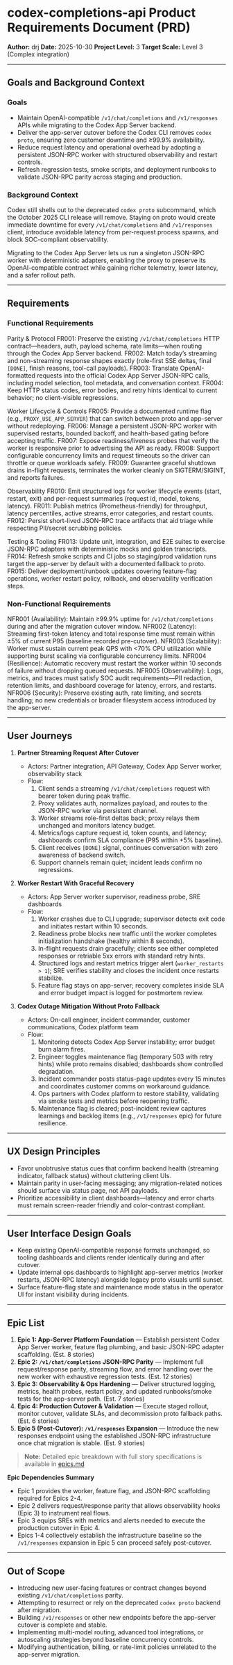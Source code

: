 # codex-completions-api Product Requirements Document (PRD)

**Author:** drj
**Date:** 2025-10-30
**Project Level:** 3
**Target Scale:** Level 3 (Complex integration)

---

## Goals and Background Context

### Goals

- Maintain OpenAI-compatible `/v1/chat/completions` and `/v1/responses` APIs while migrating to the Codex App Server backend.
- Deliver the app-server cutover before the Codex CLI removes `codex proto`, ensuring zero customer downtime and ≥99.9% availability.
- Reduce request latency and operational overhead by adopting a persistent JSON-RPC worker with structured observability and restart controls.
- Refresh regression tests, smoke scripts, and deployment runbooks to validate JSON-RPC parity across staging and production.

### Background Context

Codex still shells out to the deprecated `codex proto` subcommand, which the October 2025 CLI release will remove. Staying on proto would create immediate downtime for every `/v1/chat/completions` and `/v1/responses` client, introduce avoidable latency from per-request process spawns, and block SOC-compliant observability.

Migrating to the Codex App Server lets us run a singleton JSON-RPC worker with deterministic adapters, enabling the proxy to preserve its OpenAI-compatible contract while gaining richer telemetry, lower latency, and a safer rollout path.

---

## Requirements

### Functional Requirements

Parity & Protocol
FR001: Preserve the existing `/v1/chat/completions` HTTP contract—headers, auth, payload schema, rate limits—when routing through the Codex App Server backend.
FR002: Match today’s streaming and non-streaming response shapes exactly (role-first SSE deltas, final `[DONE]`, finish reasons, tool-call payloads).
FR003: Translate OpenAI-formatted requests into the official Codex App Server JSON-RPC calls, including model selection, tool metadata, and conversation context.
FR004: Keep HTTP status codes, error bodies, and retry hints identical to current behavior; no client-visible regressions.

Worker Lifecycle & Controls
FR005: Provide a documented runtime flag (e.g., `PROXY_USE_APP_SERVER`) that can switch between proto and app-server without redeploying.
FR006: Manage a persistent JSON-RPC worker with supervised restarts, bounded backoff, and health-based gating before accepting traffic.
FR007: Expose readiness/liveness probes that verify the worker is responsive prior to advertising the API as ready.
FR008: Support configurable concurrency limits and request timeouts so the driver can throttle or queue workloads safely.
FR009: Guarantee graceful shutdown drains in-flight requests, terminates the worker cleanly on SIGTERM/SIGINT, and reports failures.

Observability
FR010: Emit structured logs for worker lifecycle events (start, restart, exit) and per-request summaries (request id, model, tokens, latency).
FR011: Publish metrics (Prometheus-friendly) for throughput, latency percentiles, active streams, error categories, and restart counts.
FR012: Persist short-lived JSON-RPC trace artifacts that aid triage while respecting PII/secret scrubbing policies.

Testing & Tooling
FR013: Update unit, integration, and E2E suites to exercise JSON-RPC adapters with deterministic mocks and golden transcripts.
FR014: Refresh smoke scripts and CI jobs so staging/prod validation runs target the app-server by default with a documented fallback to proto.
FR015: Deliver deployment/runbook updates covering feature-flag operations, worker restart policy, rollback, and observability verification steps.

### Non-Functional Requirements

NFR001 (Availability): Maintain ≥99.9% uptime for `/v1/chat/completions` during and after the migration cutover window.
NFR002 (Latency): Streaming first-token latency and total response time must remain within ±5% of current P95 (baseline recorded pre-cutover).
NFR003 (Scalability): Worker must sustain current peak QPS with <70% CPU utilization while supporting burst scaling via configurable concurrency limits.
NFR004 (Resilience): Automatic recovery must restart the worker within 10 seconds of failure without dropping queued requests.
NFR005 (Observability): Logs, metrics, and traces must satisfy SOC audit requirements—PII redaction, retention limits, and dashboard coverage for latency, errors, and restarts.
NFR006 (Security): Preserve existing auth, rate limiting, and secrets handling; no new credentials or broader filesystem access introduced by the app-server.

---

## User Journeys

1. **Partner Streaming Request After Cutover**
   - Actors: Partner integration, API Gateway, Codex App Server worker, observability stack
   - Flow:
     1. Client sends a streaming `/v1/chat/completions` request with bearer token during peak traffic.
     2. Proxy validates auth, normalizes payload, and routes to the JSON-RPC worker via persistent channel.
     3. Worker streams role-first deltas back; proxy relays them unchanged and monitors latency budget.
     4. Metrics/logs capture request id, token counts, and latency; dashboards confirm SLA compliance (P95 within +5% baseline).
     5. Client receives `[DONE]` signal, continues conversation with zero awareness of backend switch.
     6. Support channels remain quiet; incident leads confirm no regressions.

2. **Worker Restart With Graceful Recovery**
   - Actors: App Server worker supervisor, readiness probe, SRE dashboards
   - Flow:
     1. Worker crashes due to CLI upgrade; supervisor detects exit code and initiates restart within 10 seconds.
     2. Readiness probe blocks new traffic until the worker completes initialization handshake (healthy within 8 seconds).
     3. In-flight requests drain gracefully; clients see either completed responses or retriable 5xx errors with standard retry hints.
     4. Structured logs and restart metrics trigger alert (`worker_restarts > 1`); SRE verifies stability and closes the incident once restarts stabilize.
     5. Feature flag stays on app-server; recovery completes inside SLA and error budget impact is logged for postmortem review.

3. **Codex Outage Mitigation Without Proto Fallback**
   - Actors: On-call engineer, incident commander, customer communications, Codex platform team
   - Flow:
     1. Monitoring detects Codex App Server instability; error budget burn alarm fires.
     2. Engineer toggles maintenance flag (temporary 503 with retry hints) while proto remains disabled; dashboards show controlled degradation.
     3. Incident commander posts status-page updates every 15 minutes and coordinates customer comms on workaround guidance.
     4. Ops partners with Codex platform to restore stability, validating via smoke tests and metrics before reopening traffic.
     5. Maintenance flag is cleared; post-incident review captures learnings and backlog items (e.g., `/v1/responses` epic) for future resilience.

---

## UX Design Principles

- Favor unobtrusive status cues that confirm backend health (streaming indicator, fallback status) without cluttering client UIs.
- Maintain parity in user-facing messaging; any migration-related notices should surface via status page, not API payloads.
- Prioritize accessibility in client dashboards—latency and error charts must remain screen-reader friendly and color-contrast compliant.

---

## User Interface Design Goals

- Keep existing OpenAI-compatible response formats unchanged, so tooling dashboards and clients render identically during and after cutover.
- Update internal ops dashboards to highlight app-server metrics (worker restarts, JSON-RPC latency) alongside legacy proto visuals until sunset.
- Surface feature-flag state and maintenance mode status in the operator UI for instant visibility during incidents.

---

## Epic List

1. **Epic 1: App-Server Platform Foundation** — Establish persistent Codex App Server worker, feature flag plumbing, and basic JSON-RPC adapter scaffolding. (Est. 8 stories)
2. **Epic 2: `/v1/chat/completions` JSON-RPC Parity** — Implement full request/response parity, streaming flow, and error handling over the new worker with exhaustive regression tests. (Est. 12 stories)
3. **Epic 3: Observability & Ops Hardening** — Deliver structured logging, metrics, health probes, restart policy, and updated runbooks/smoke tests for the app-server path. (Est. 7 stories)
4. **Epic 4: Production Cutover & Validation** — Execute staged rollout, monitor cutover, validate SLAs, and decommission proto fallback paths. (Est. 6 stories)
5. **Epic 5 (Post-Cutover): `/v1/responses` Expansion** — Introduce the new responses endpoint using the established JSON-RPC infrastructure once chat migration is stable. (Est. 9 stories)

> **Note:** Detailed epic breakdown with full story specifications is available in [epics.md](./epics.md)

**Epic Dependencies Summary**

- Epic 1 provides the worker, feature flag, and JSON-RPC scaffolding required for Epics 2-4.
- Epic 2 delivers request/response parity that allows observability hooks (Epic 3) to instrument real flows.
- Epic 3 equips SREs with metrics and alerts needed to execute the production cutover in Epic 4.
- Epics 1-4 collectively establish the infrastructure baseline so the `/v1/responses` expansion in Epic 5 can proceed safely post-cutover.

---

## Out of Scope

- Introducing new user-facing features or contract changes beyond existing `/v1/chat/completions` parity.
- Attempting to resurrect or rely on the deprecated `codex proto` backend after migration.
- Building `/v1/responses` or other new endpoints before the app-server cutover is complete and stable.
- Implementing multi-model routing, advanced tool integrations, or autoscaling strategies beyond baseline concurrency controls.
- Modifying authentication, billing, or rate-limit policies unrelated to the app-server migration.
